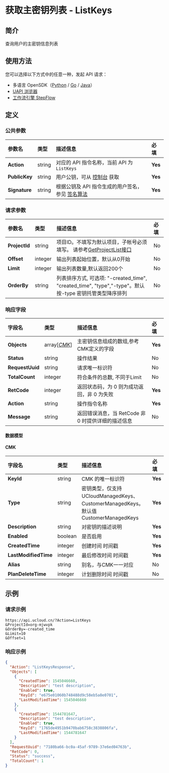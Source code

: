 # 获取主密钥列表 - ListKeys

## 简介

查询用户的主密钥信息列表





## 使用方法

您可以选择以下方式中的任意一种，发起 API 请求：
- 多语言 OpenSDK（[Python](https://github.com/ucloud/ucloud-sdk-python3) / [Go](https://github.com/ucloud/ucloud-sdk-go) / [Java](https://github.com/ucloud/ucloud-sdk-java)）
- [UAPI 浏览器](https://console.ucloud.cn/uapi/detail?id=ListKeys)
- [工作流引擎 StepFlow](https://console.ucloud.cn/stepflow/manage/)

## 定义

### 公共参数

| 参数名 | 类型 | 描述信息 | 必填 |
|:---|:---|:---|:---|
| **Action**     | string  | 对应的 API 指令名称，当前 API 为 `ListKeys`                        | **Yes** |
| **PublicKey**  | string  | 用户公钥，可从 [控制台](https://console.ucloud.cn/uapi/apikey) 获取                                             | **Yes** |
| **Signature**  | string  | 根据公钥及 API 指令生成的用户签名，参见 [签名算法](api/summary/signature.md)  | **Yes** |

### 请求参数

| 参数名 | 类型 | 描述信息 | 必填 |
|:---|:---|:---|:---|
| **ProjectId** | string | 项目ID。不填写为默认项目，子帐号必须填写。 请参考[GetProjectList接口](api/summary/get_project_list) |No|
| **Offset** | integer | 输出列表起始位置，默认从0开始 |No|
| **Limit** | integer | 输出列表数量,默认返回200个 |No|
| **OrderBy** | string | 列表排序方式, 可选项: "-created_time", "created_time", "type","-type"。默认按-type 密钥托管类型降序排列 |No|

### 响应字段

| 字段名 | 类型 | 描述信息 | 必填 |
|:---|:---|:---|:---|
| **Objects** | array[[*CMK*](#CMK)] | 主密钥信息组成的数组,参考CMK定义的字段 |**Yes**|
| **Status** | string | 操作结果 |No|
| **RequestUuid** | string | 请求唯一标识符 |No|
| **TotalCount** | integer | 符合条件的总数, 不同于Limit |No|
| **RetCode** | integer | 返回状态码，为 0 则为成功返回，非 0 为失败 |**Yes**|
| **Action** | string | 操作指令名称 |**Yes**|
| **Message** | string | 返回错误消息，当 RetCode 非 0 时提供详细的描述信息 |No|

#### 数据模型


#### CMK

| 字段名 | 类型 | 描述信息 | 必填 |
|:---|:---|:---|:---|
| **KeyId** | string | CMK 的唯一标识符 |**Yes**|
| **Type** | string | 密钥类型，仅支持UCloudManagedKeys、CustomerManagedKeys。默认值CustomerManagedKeys |**Yes**|
| **Description** | string | 对密钥的描述说明 |**Yes**|
| **Enabled** | boolean | 是否启用 |**Yes**|
| **CreatedTime** | integer | 创建时间 时间戳 |**Yes**|
| **LastModifiedTime** | integer | 最后修改时间 时间戳 |**Yes**|
| **Alias** | string | 别名，与CMK一一对应 |No|
| **PlanDeleteTime** | integer | 计划删除时间 时间戳 |No|

## 示例

### 请求示例
    
```
https://api.ucloud.cn/?Action=ListKeys
&ProjectId=org-mjwvpk
&OrderBy=-created_time
&Limit=10
&Offset=1
```

### 响应示例
    
```json
{
  "Action": "ListKeysResponse",
  "Objects": [
    {
      "CreatedTime": 1545046660,
      "Description": "test description",
      "Enabled": true,
      "KeyId": "e675e01060b748488d9c58eb5a8e0701",
      "LastModifiedTime": 1545046660
    },
    {
      "CreatedTime": 1544781647,
      "Description": "test description",
      "Enabled": true,
      "KeyId": "1765de4951b9470bab6758c3838806fa",
      "LastModifiedTime": 1544781647
    }
  ],
  "RequestUuid": "7180ba66-bc0a-45af-9789-37e6ed04763b",
  "RetCode": 0,
  "Status": "success",
  "TotalCount": 1
}
```




